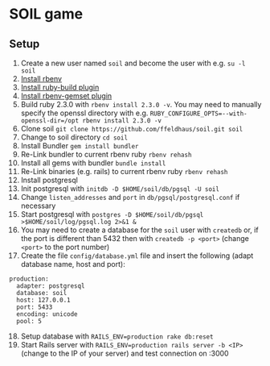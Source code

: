 # SOIL game

## Setup

1. Create a new user named `soil` and become the user with e.g. `su -l soil`
2. [Install rbenv](https://github.com/rbenv/rbenv#installation)
3. [Install ruby-build plugin](https://github.com/rbenv/ruby-build#installing-as-an-rbenv-plugin-recommended)
4. [Install rbenv-gemset plugin](https://github.com/jf/rbenv-gemset#github)
5. Build ruby 2.3.0 with `rbenv install 2.3.0 -v`. You may need to manually specify the openssl directory with e.g. `RUBY_CONFIGURE_OPTS=--with-openssl-dir=/opt rbenv install 2.3.0 -v`
6. Clone soil `git clone https://github.com/ffeldhaus/soil.git soil`
7. Change to soil directory `cd soil`
8. Install Bundler `gem install bundler`
9. Re-Link bundler to current rbenv ruby `rbenv rehash`
10. Install all gems with bundler `bundle install`
11. Re-Link binaries (e.g. rails) to current rbenv ruby `rbenv rehash`
12. Install postgresql
13. Init postgresql with `initdb -D $HOME/soil/db/pgsql -U soil`
14. Change `listen_addresses` and `port` in `db/pgsql/postgresql.conf` if necessary
15. Start postgresql with `postgres -D $HOME/soil/db/pgsql >$HOME/soil/log/pgsql.log 2>&1 &`
16. You may need to create a database for the `soil` user with `createdb` or, if the port is different than 5432 then with `createdb -p <port>` (change `<port>` to the port number)
17. Create the file `config/database.yml` file and insert the following (adapt database name, host and port):
```
production:
  adapter: postgresql
  database: soil
  host: 127.0.0.1
  port: 5433
  encoding: unicode
  pool: 5
```
18. Setup database with `RAILS_ENV=production rake db:reset`
19. Start Rails server with `RAILS_ENV=production rails server -b <IP>` (change <IP> to the IP of your server) and test connection on <IP>:3000
